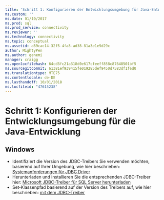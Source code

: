 ```yaml
---
title: 'Schritt 1: Konfigurieren der Entwicklungsumgebung für Java-Entwicklung | Microsoft-Dokumentation'
ms.custom: ''
ms.date: 01/19/2017
ms.prod: sql
ms.prod_service: connectivity
ms.reviewer: ''
ms.technology: connectivity
ms.topic: conceptual
ms.assetid: a59cac14-32f5-4fa3-ad38-81a3e1e9d29c
author: MightyPen
ms.author: genemi
manager: craigg
ms.openlocfilehash: 64cd3fc21a318d0e617cfeeff858c87648501bf5
ms.sourcegitcommit: 61381ef939415fe019285def9450d7583df1fed0
ms.translationtype: MTE75
ms.contentlocale: de-DE
ms.lasthandoff: 10/01/2018
ms.locfileid: "47615238"
---
```

# <a name="step-1-configure-development-environment-for-java-development"></a>Schritt 1: Konfigurieren der Entwicklungsumgebung für die Java-Entwicklung
  
## <a name="windows"></a>Windows  
  
* Identifiziert die Version des JDBC-Treibers Sie verwenden möchten, basierend auf Ihrer Umgebung, wie hier beschrieben: [Systemanforderungen für JDBC Driver](../../connect/jdbc/system-requirements-for-the-jdbc-driver.md)  
* Herunterladen und installieren Sie die entsprechenden JDBC-Treiber hier: [Microsoft JDBC-Treiber für SQL Server herunterladen](../../connect/jdbc/download-microsoft-jdbc-driver-for-sql-server.md)  
* Set-Klassenpfad basierend auf der Version des Treibers auf, wie hier beschrieben: [mit dem JDBC-Treiber](../../connect/jdbc/using-the-jdbc-driver.md)
